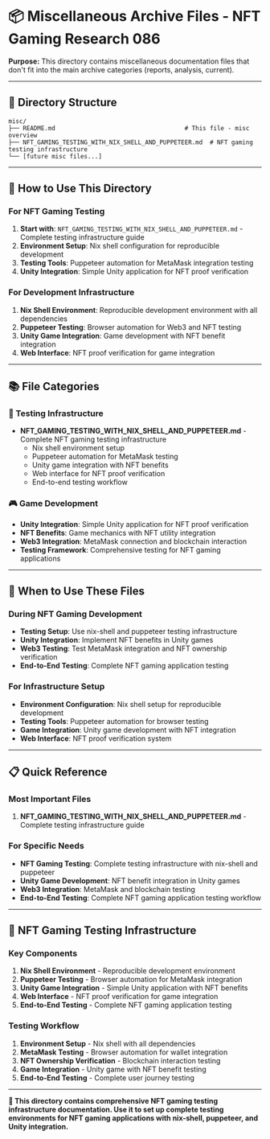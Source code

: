 # 📦 Miscellaneous Archive Files - NFT Gaming Research 086

**Purpose:** This directory contains miscellaneous documentation files that don't fit into the main archive categories (reports, analysis, current).

---

## 📁 **Directory Structure**

```
misc/
├── README.md                                    # This file - misc overview
├── NFT_GAMING_TESTING_WITH_NIX_SHELL_AND_PUPPETEER.md  # NFT gaming testing infrastructure
└── [future misc files...]
```

---

## 🎯 **How to Use This Directory**

### **For NFT Gaming Testing**
1. **Start with**: `NFT_GAMING_TESTING_WITH_NIX_SHELL_AND_PUPPETEER.md` - Complete testing infrastructure guide
2. **Environment Setup**: Nix shell configuration for reproducible development
3. **Testing Tools**: Puppeteer automation for MetaMask integration testing
4. **Unity Integration**: Simple Unity application for NFT proof verification

### **For Development Infrastructure**
1. **Nix Shell Environment**: Reproducible development environment with all dependencies
2. **Puppeteer Testing**: Browser automation for Web3 and NFT testing
3. **Unity Game Integration**: Game development with NFT benefit integration
4. **Web Interface**: NFT proof verification for game integration

---

## 📚 **File Categories**

### **🔧 Testing Infrastructure**
- **NFT_GAMING_TESTING_WITH_NIX_SHELL_AND_PUPPETEER.md** - Complete NFT gaming testing infrastructure
  - Nix shell environment setup
  - Puppeteer automation for MetaMask testing
  - Unity game integration with NFT benefits
  - Web interface for NFT proof verification
  - End-to-end testing workflow

### **🎮 Game Development**
- **Unity Integration**: Simple Unity application for NFT proof verification
- **NFT Benefits**: Game mechanics with NFT utility integration
- **Web3 Integration**: MetaMask connection and blockchain interaction
- **Testing Framework**: Comprehensive testing for NFT gaming applications

---

## 🎯 **When to Use These Files**

### **During NFT Gaming Development**
- **Testing Setup**: Use nix-shell and puppeteer testing infrastructure
- **Unity Integration**: Implement NFT benefits in Unity games
- **Web3 Testing**: Test MetaMask integration and NFT ownership verification
- **End-to-End Testing**: Complete NFT gaming application testing

### **For Infrastructure Setup**
- **Environment Configuration**: Nix shell setup for reproducible development
- **Testing Tools**: Puppeteer automation for browser testing
- **Game Integration**: Unity game development with NFT integration
- **Web Interface**: NFT proof verification system

---

## 📋 **Quick Reference**

### **Most Important Files**
1. **NFT_GAMING_TESTING_WITH_NIX_SHELL_AND_PUPPETEER.md** - Complete testing infrastructure guide

### **For Specific Needs**
- **NFT Gaming Testing**: Complete testing infrastructure with nix-shell and puppeteer
- **Unity Game Development**: NFT benefit integration in Unity games
- **Web3 Integration**: MetaMask and blockchain testing
- **End-to-End Testing**: Complete NFT gaming application testing workflow

---

## 🎯 **NFT Gaming Testing Infrastructure**

### **Key Components**
1. **Nix Shell Environment** - Reproducible development environment
2. **Puppeteer Testing** - Browser automation for MetaMask integration
3. **Unity Game Integration** - Simple Unity application with NFT benefits
4. **Web Interface** - NFT proof verification for game integration
5. **End-to-End Testing** - Complete NFT gaming application testing

### **Testing Workflow**
1. **Environment Setup** - Nix shell with all dependencies
2. **MetaMask Testing** - Browser automation for wallet integration
3. **NFT Ownership Verification** - Blockchain interaction testing
4. **Game Integration** - Unity game with NFT benefit testing
5. **End-to-End Testing** - Complete user journey testing

---

**🎯 This directory contains comprehensive NFT gaming testing infrastructure documentation. Use it to set up complete testing environments for NFT gaming applications with nix-shell, puppeteer, and Unity integration.**
